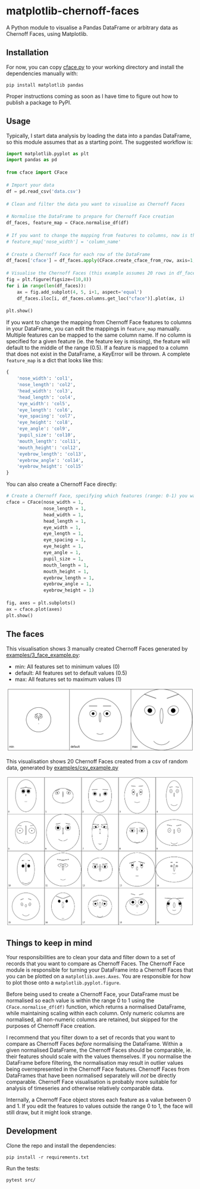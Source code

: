 # matplotlib-chernoff-faces
A Python module to visualise a Pandas DataFrame or arbitrary data as Chernoff Faces, using Matplotlib.

## Installation
For now, you can copy [cface.py](examples/csv_example.py) to your working directory and install the dependencies manually with:

```
pip install matplotlib pandas
```

Proper instructions coming as soon as I have time to figure out how to publish a package to PyPI.

## Usage
Typically, I start data analysis by loading the data into a pandas DataFrame, so this module assumes that as a starting point. The suggested workflow is:

```python
import matplotlib.pyplot as plt
import pandas as pd

from cface import CFace

# Import your data
df = pd.read_csv('data.csv')

# Clean and filter the data you want to visualise as Chernoff Faces

# Normalise the DataFrame to prepare for Chernoff Face creation
df_faces, feature_map = CFace.normalise_df(df)

# If you want to change the mapping from features to columns, now is the time
# feature_map['nose_width'] = 'column_name'

# Create a Chernoff Face for each row of the DataFrame
df_faces['cface'] = df_faces.apply(CFace.create_cface_from_row, axis=1, feature_map=feature_map)

# Visualise the Chernoff Faces (this example assumes 20 rows in df_faces)
fig = plt.figure(figsize=(10,8))
for i in range(len(df_faces)):
    ax = fig.add_subplot(4, 5, i+1, aspect='equal')
    df_faces.iloc[i, df_faces.columns.get_loc("cface")].plot(ax, i)

plt.show()
```

If you want to change the mapping from Chernoff Face features to columns in your DataFrame, you can edit the mappings in `feature_map` manually. Multiple features can be mapped to the same column name. If no column is specified for a given feature (ie. the feature key is missing), the feature will default to the middle of the range (0.5). If a feature is mapped to a column that does not exist in the DataFrame, a KeyError will be thrown. A complete `feature_map` is a dict that looks like this:

```python
{
    'nose_width': 'col1',
    'nose_length': 'col2',
    'head_width': 'col3',
    'head_length': 'col4',
    'eye_width': 'col5',
    'eye_length': 'col6',
    'eye_spacing': 'col7',
    'eye_height': 'col8',
    'eye_angle': 'col9',
    'pupil_size': 'col10',
    'mouth_length': 'col11',
    'mouth_height': 'col12',
    'eyebrow_length': 'col13',
    'eyebrow_angle': 'col14',
    'eyebrow_height': 'col15'    
}
```

You can also create a Chernoff Face directly:

```python
# Create a Chernoff Face, specifying which features (range: 0-1) you want to change
cface = CFace(nose_width = 1,
              nose_length = 1,
              head_width = 1,
              head_length = 1,
              eye_width = 1,
              eye_length = 1,
              eye_spacing = 1,
              eye_height = 1,
              eye_angle = 1,
              pupil_size = 1,
              mouth_length = 1,
              mouth_height = 1,
              eyebrow_length = 1,
              eyebrow_angle = 1,
              eyebrow_height = 1)

fig, axes = plt.subplots()
ax = cface.plot(axes)
plt.show()
```

## The faces
This visualisation shows 3 manually created Chernoff Faces generated by [examples/3_face_example.py](examples/3_face_example.py):
- min: All features set to minimum values (0)
- default: All features set to default values (0.5)
- max: All features set to maximum values (1)

![Three Chernoff Faces, representing all features set to the minimum, all features set to the default value and all features set to the maximum.](/examples/3_faces.png)

This visualisation shows 20 Chernoff Faces created from a csv of random data, generated by [examples/csv_example.py](examples/csv_example.py)

![Twenty Chernoff Faces, generated from a csv of random data.](/examples/20_faces.png)

## Things to keep in mind
Your responsibilities are to clean your data and filter down to a set of records that you want to compare as Chernoff Faces. The Chernoff Face module is responsible for turning your DataFrame into a Chernoff Faces that you can be plotted on a `matplotlib.axes.Axes`. You are responsible for how to plot those onto a `matplotlib.pyplot.figure`.

Before being used to create a Chernoff Face, your DataFrame must be normalised so each value is within the range 0 to 1 using the `CFace.normalise_df(df)` function, which returns a normalised DataFrame, while maintaining scaling within each column. Only numeric columns are normalised, all non-numeric columns are retained, but skipped for the purposes of Chernoff Face creation.

I recommend that you filter down to a set of records that you want to compare as Chernoff Faces _before_ normalising the DataFrame. Within a given normalised DataFrame, the Chernoff Faces should be comparable, ie. their features should scale with the values themselves. If you normalise the DataFrame before filtering, the normalisation may result in outlier values being overrepresented in the Chernoff Face features. Chernoff Faces from DataFrames that have been normalised separately will _not_ be directly comparable. Chernoff Face visualisation is probably more suitable for analysis of timeseries and otherwise relatively comparable data.

Internally, a Chernoff Face object stores each feature as a value between 0 and 1. If you edit the features to values outside the range 0 to 1, the face will still draw, but it might look strange.

## Development
Clone the repo and install the dependencies:

```
pip install -r requirements.txt
```

Run the tests:
```
pytest src/
```
